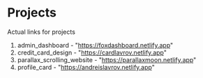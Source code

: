 # Projects

Actual links for projects
1. admin_dashboard - "https://foxdashboard.netlify.app"
2. credit_card_design - "https://cardlavrov.netlify.app"
3. parallax_scrolling_website - "https://parallaxmoon.netlify.app"
4. profile_card - "https://andreislavrov.netlify.app"
